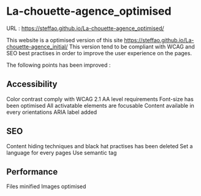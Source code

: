 # La-chouette-agence_optimised 
URL : https://steffao.github.io/La-chouette-agence_optimised/

This website is a optimised version of this site https://steffao.github.io/La-chouette-agence_initial/
This version tend to be compliant with WCAG and SEO best practises in order to improve the user experience on the pages.

The following points has been improved :

## Accessibility
Color contrast comply with WCAG 2.1 AA level requirements
Font-size has been optimised
All activatable elements are focusable
Content available in every orientations
ARIA label added

## SEO
Content hiding techniques and black hat practises has been deleted
Set a language for every pages
Use semantic tag

## Performance
Files minified
Images optimised
